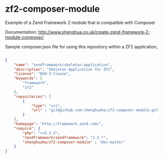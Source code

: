 zf2-composer-module
===================

Example of a Zend Framework 2 module that is compatible with Composer

Documentation: http://www.shenghua.co.uk/create-zend-framework-2-module-composer/

Sample composer.json file for using this repository within a ZF2 application,
```json
    
{
    "name": "zendframework/skeleton-application",
    "description": "Skeleton Application for ZF2",
    "license": "BSD-3-Clause",
    "keywords": [
        "framework",
        "zf2"
    ],
    "repositories": [
        {
            "type": "vcs",
            "url" : "git@github.com:shenghuahe/zf2-composer-module.git"
        }
    ],
    "homepage": "http://framework.zend.com/",
    "require": {
        "php": ">=5.3.3",
        "zendframework/zendframework": "2.2.*",
        "shenghuahe/zf2-composer-module" : "dev-master"
    }
}
```
